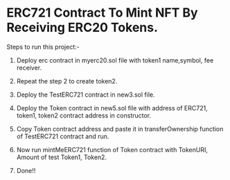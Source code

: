 # ERC721 Contract To Mint NFT By Receiving ERC20 Tokens.

Steps to run this project:-

1) Deploy erc contract in myerc20.sol file with token1 name,symbol, fee receiver.

2) Repeat the step 2 to create token2.

3) Deploy the TestERC721 contract in new3.sol file.

4) Deploy the Token contract in new5.sol file with address of ERC721, token1, token2 contract address in constructor.

5) Copy Token contract address and paste it in transferOwnership function of TestERC721 contract and run.

6) Now run mintMeERC721 function of Token contract with TokenURI, Amount of test Token1, Token2.

7) Done!!

